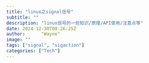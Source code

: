```yaml
---
title: "linux之signal信号"
subtitle: ""
description: "linux信号的一些知识/原理/API使用/注意点等"
date: 2024-12-30T08:26:25Z
author:      "Wayne"
image: ""
tags: ["signal", "sigaction"]
categories: ["Tech"]
---
```

